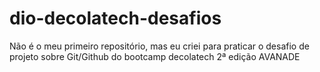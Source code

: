 # dio-decolatech-desafios
Não é o meu primeiro repositório, mas eu criei para praticar o desafio de projeto sobre Git/Github do bootcamp decolatech 2ª edição AVANADE 
